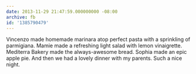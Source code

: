 ```yaml
---
date: 2013-11-29 21:47:59.000000000 -08:00
archive: fb
id: '1385790479'
---
```


Vincenzo made homemade marinara atop perfect pasta with a sprinkling of parmigiana. Mamie made a refreshing light salad with lemon vinaigrette. Mediterra Bakery made the always-awesome bread. Sophia made an epic apple pie. And then we had a lovely dinner with my parents. Such a nice night.
